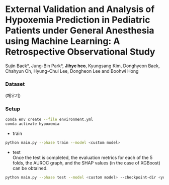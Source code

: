 # External Validation and Analysis of Hypoxemia Prediction in Pediatric Patients under General Anesthesia using Machine Learning: A Retrospective Observational Study

Sujin Baek*, Jung-Bin Park*, **Jihye heo**, Kyungsang Kim, Donghyeon Baek, Chahyun Oh, Hyung-Chul Lee, Dongheon Lee and Boohwi Hong

### Dataset
(채우기)

### Setup
```bash
conda env create --file environment.yml
conda activate hypoxemia
```

* train
```bash
python main.py --phase train --model <custom model>
```

* test <br>
Once the test is completed, the evaluation metrics for each of the 5 folds, the AUROC graph, and the SHAP values (in the case of XGBoost) can be obtained.
```bash
python main.py --phase test --model <custom model> --checkpoint-dir <your weight file path>
```
